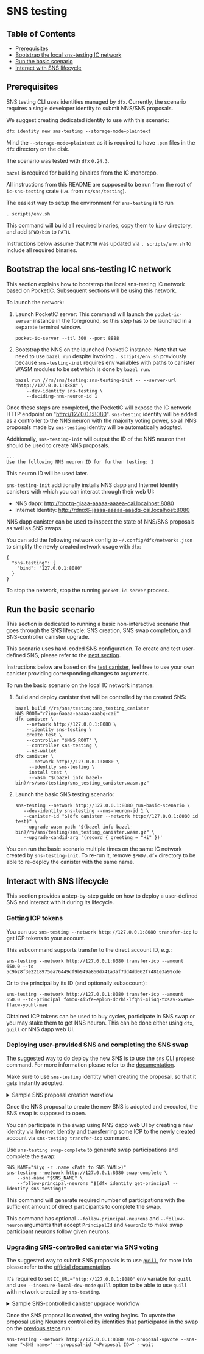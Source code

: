 # SNS testing

## Table of Contents

* [Prerequisites](#prerequisites)
* [Bootstrap the local sns-testing IC network](#bootstrap-the-local-sns-testing-ic-network)
* [Run the basic scenario](#run-the-basic-scenario)
* [Interact with SNS lifecycle](#interact-with-sns-lifecycle)

## Prerequisites

SNS testing CLI uses identities managed by `dfx`. Currently, the scenario requires a single developer
identity to submit NNS/SNS proposals.

We suggest creating dedicated identity to use with this scenario:
```
dfx identity new sns-testing --storage-mode=plaintext
```
Mind the `--storage-mode=plaintext` as it is required to have `.pem` files in the `dfx` directory on the disk.

The scenario was tested with `dfx` `0.24.3`.

`bazel` is required for building binaires from the IC monorepo.

All instructions from this README are supposed to be run from the root of `ic-sns-testing` crate (i.e. from `rs/sns/testing`).

The easiest way to setup the environment for `sns-testing` is to run
```
. scripts/env.sh
```
This command will build all required binaries, copy them to `bin/` directory, and
add `$PWD/bin` to `PATH`.

Instructions below assume that `PATH` was updated via `. scripts/env.sh` to include all required binaries.

## Bootstrap the local sns-testing IC network

This section explains how to bootstrap the local sns-testing IC network based on PocketIC.
Subsequent sections will be using this network.

To launch the network:
1) Launch PocketIC server:
   This command will launch the `pocket-ic-server` instance in the foreground, so this step has to be launched
   in a separate terminal window.
   ```
   pocket-ic-server --ttl 300 --port 8888
   ```
2) Bootstrap the NNS on the launched PocketIC instance:
   Note that we need to use `bazel run` despite invoking `. scripts/env.sh` previously because
   `sns-testing-init` requires env variables with paths to canister WASM modules to be set which is done
   by `bazel run`.
   ```
   bazel run //rs/sns/testing:sns-testing-init -- --server-url "http://127.0.0.1:8888" \
       --dev-identity sns-testing \
       --deciding-nns-neuron-id 1
   ```

Once these steps are completed, the PocketIC will expose the IC network HTTP endpoint on "http://127.0.0.1:8080".
`sns-testing` identity will be added as a controller to the NNS neuron with the majority voting power, so all NNS proposals made
by `sns-testing` identity will be automatically adopted.

Additionally, `sns-testing-init` will output the ID of the NNS neuron that should be used to create NNS proposals.
```
...
Use the following NNS neuron ID for further testing: 1
```

This neuron ID will be used later.

`sns-testing-init` additionally installs NNS dapp and Internet Identity canisters with which you can interact
through their web UI:
* NNS dapp: http://qoctq-giaaa-aaaaa-aaaea-cai.localhost:8080
* Internet Identity: http://rdmx6-jaaaa-aaaaa-aaadq-cai.localhost:8080

NNS dapp canister can be used to inspect the state of NNS/SNS proposals as well as SNS swaps.

You can add the following network config to `~/.config/dfx/networks.json` to simplify the newly created
network usage with `dfx`:
```
{
  "sns-testing": {
    "bind": "127.0.0.1:8080"
  }
}
```

To stop the network, stop the running `pocket-ic-server` process.

## Run the basic scenario

This section is dedicated to running a basic non-interactive scenario that goes through the SNS lifecycle:
SNS creation, SNS swap completion, and SNS-controller canister upgrade.

This scenario uses hard-coded SNS configuration. To create and test user-defined SNS, please refer to
the [next section](#interact-with-sns-lifecycle).

Instructions below are based on the [test canister](./canister/canister.rs), feel free to use your own canister
providing corresponding changes to arguments.

To run the basic scenario on the local IC network instance:
1) Build and deploy canister that will be controlled by the created SNS:
   ```
   bazel build //rs/sns/testing:sns_testing_canister
   NNS_ROOT="r7inp-6aaaa-aaaaa-aaabq-cai"
   dfx canister \
       --network http://127.0.0.1:8080 \
       --identity sns-testing \
       create test \
       --controller "$NNS_ROOT" \
       --controller sns-testing \
       --no-wallet
   dfx canister \
        --network http://127.0.0.1:8080 \
        --identity sns-testing \
        install test \
        --wasm "$(bazel info bazel-bin)/rs/sns/testing/sns_testing_canister.wasm.gz"
   ```
2) Launch the basic SNS testing scenario:
   ```
   sns-testing --network http://127.0.0.1:8080 run-basic-scenario \
      --dev-identity sns-testing --nns-neuron-id 1 \
      --canister-id "$(dfx canister --network http://127.0.0.1:8080 id test)" \
      --upgrade-wasm-path "$(bazel info bazel-bin)/rs/sns/testing/sns_testing_canister.wasm.gz" \
      --upgrade-candid-arg '(record { greeting = "Hi" })'
   ```

You can run the basic scenario multiple times on the same IC network created by `sns-testing-init`.
To re-run it, remove `$PWD/.dfx` directory to be able to re-deploy the canister with the same name.

## Interact with SNS lifecycle

This section provides a step-by-step guide on how to deploy a user-defined SNS and interact with it during its lifecycle.

### Getting ICP tokens

You can use `sns-testing --network http://127.0.0.1:8080 transfer-icp` to get ICP tokens to your account.

This subcommand supports transfer to the direct account ID, e.g.:
```
sns-testing --network http://127.0.0.1:8080 transfer-icp --amount 650.0 --to 5c9b28f3e2218975ea76449cf9b949a860d741a3af7dd4dd062f7481e3a99cde
```

Or to the principal by its ID (and optionally subaccount):
```
sns-testing --network http://127.0.0.1:8080 transfer-icp --amount 650.0 --to-principal fomoo-4i5fe-epl6n-dc7hi-lfqhi-4ii4q-txsav-xvenw-ffacw-youhl-mae
```

Obtained ICP tokens can be used to buy cycles, participate in SNS swap or you may stake them to get NNS neuron. This can be done either using `dfx`, `quill` or NNS dapp web UI.

### Deploying user-provided SNS and completing the SNS swap

The suggested way to do deploy the new SNS is to use the [`sns` CLI](../cli/README.md) `propose` command. For more information please refer to the [documentation](https://internetcomputer.org/docs/building-apps/governing-apps/launching/launch-steps-1proposal#3-submit-nns-proposal-to-create-sns).

Make sure to use `sns-testing` identity when creating the proposal, so that it gets instantly adopted.

<details>
<summary>Sample SNS proposal creation workflow</summary>
<br>

The example will use `//rs/sns/testing:sns_testing_canister` canister as SNS-controlled canister and will base on the [init YAML file from SNS CLI](../cli/test_sns_init_v2.yaml).

**While using a custom sns_init.yaml file, make sure to set `start_time: null` in the swap parameters to ensure that the swap starts right away after the NNS proposal is executed.**

0) Copy the SNS init YAML to the local directory
   ```
   cp ../cli/test_sns_init_v2.yaml sns_init.yaml
   cp ../cli/test.png .
   ```

1) Build and deploy `test` canister:
   ```
   bazel build //rs/sns/testing:sns_testing_canister
   NNS_ROOT="r7inp-6aaaa-aaaaa-aaabq-cai"
   dfx canister \
       --network http://127.0.0.1:8080 \
       --identity sns-testing \
       create test \
       --controller "$NNS_ROOT" \
       --controller sns-testing \
       --no-wallet
   dfx canister \
        --network http://127.0.0.1:8080 \
        --identity sns-testing \
        install test \
        --wasm "$(bazel info bazel-bin)/rs/sns/testing/sns_testing_canister.wasm.gz"
   ```

2) Adjust init YAML file (you will need [`yq`](https://github.com/mikefarah/yq) to be installed to do this):
   ```
   # Add deployed test canister to the list of SNS-controlled canisters
   yq -i ".dapp_canisters |= [\""$(dfx canister --network http://127.0.0.1:8080 id test)"\"]" sns_init.yaml
   # Add neuron controlled by 'sns-testing' identity principal
   yq -i ".Distribution.Neurons[0].principal |= \""$(dfx identity get-principal --identity sns-testing)"\"" sns_init.yaml
   # Make the swap start right away after the NNS proposal is executed
   yq -i ".Swap.start_time |= null" sns_init.yaml
   ```

3) Propose to create the new SNS:
   ```
   # sns doesn't support CLI-provided identities despite '--identity' option
   dfx identity use sns-testing
   sns propose --network http://127.0.0.1:8080 --neuron-id 1 "$PWD/sns_init.yaml"
   ```

4) Complete the swap for the newly created SNS
   ```
   SNS_NAME="$(yq -r .name sns_init.yaml)"
   sns-testing --network http://127.0.0.1:8080 swap-complete --sns-name "$SNS_NAME"
   ```
</details>

Once the NNS proposal to create the new SNS is adopted and executed, the SNS swap is supposed to open.

You can participate in the swap using NNS dapp web UI by creating a new identity via Internet Identity and transferring
some ICP to the newly created account via `sns-testing transfer-icp` command.

Use `sns-testing swap-complete` to generate swap participations and complete the swap:
```
SNS_NAME="$(yq -r .name <Path to SNS YAML>)"
sns-testing --network http://127.0.0.1:8080 swap-complete \
    --sns-name "$SNS_NAME" \
    --follow-principal-neurons "$(dfx identity get-principal --identity sns-testing)"
```

This command will generate required number of participations with the sufficient amount of direct participants to complete the swap.

This command has optional `--follow-principal-neurons` and `--follow-neuron` arguments that accept `PrincipalId` and `NeuronId` to make swap
participant neurons follow given neurons.

### Upgrading SNS-controlled canister via SNS voting

The suggested way to submit SNS proposals is to use [`quill`](https://github.com/dfinity/quill/), for more info please refer to the [official documentation](https://internetcomputer.org/docs/building-apps/governing-apps/managing/making-proposals/).

It's required to set `IC_URL="http://127.0.0.1:8080"` env variable for `quill` and use `--insecure-local-dev-mode` `quill` option
to be able to use `quill` with network created by `sns-testing`.

<details>
<summary>Sample SNS-controlled canister upgrade workflow</summary>
<br>

At this point we assume that SNS named "Daniel" was created and its swap was successfully completed
by following "Sample SNS proposal creation workflow" steps from the [previous section](#deploying-user-provided-sns-and-completing-the-sns-swap).

1) Get SNS neuron ID contolled by `sns-testing` identity:
   ```
   IC_URL="http://127.0.0.1:8080" quill sns neuron-id --principal-id "$(dfx identity get-principal --identity sns-testing)" --memo 42
   ```

   ```
   SNS Neuron Id: a96c889f2eab3fb4ae7aac3978f04eeb039e0ec8047516fcd8fae8b20bd75502
   ```
   This neuron ID will be used in step 3.

2) Prepare `sns_canister_ids.json`

   Get SNS canister IDs:
   ```
   IC_URL="http://127.0.0.1:8080" quill --insecure-local-dev-mode sns list-deployed-snses
   ```

   ```
   cat >> sns_canister_ids.json<< EOF
   {
      "root_canister_id":"7tjcv-pp777-77776-qaaaa-cai",
      "governance_canister_id":"7uieb-cx777-77776-qaaaq-cai",
      "index_canister_id":"7pnye-yp777-77776-qaaca-cai",
      "swap_canister_id":"72kjj-zh777-77776-qaabq-cai",
      "ledger_canister_id":"75lp5-u7777-77776-qaaba-cai"
   }
   EOF
   ```

   SNS canister IDs may vary for you.

3) Prepare quill `message.json` with SNS-controlled canister upgrade proposal:
   ```
   quill sns --pem-file ~/.config/dfx/identity/sns-testing/identity.pem --canister-ids-file sns_canister_ids.json make-upgrade-canister-proposal \
      --target-canister-id lxzze-o7777-77777-aaaaa-cai --wasm-path "$(bazel info bazel-bin)/rs/sns/testing/sns_testing_canister.wasm.gz" \
      --title "Upgrade SNS-controlled-canister" --mode upgrade "<Neuron ID>" > message.json
   ```

4) Submit the message with SNS proposal:
   ```
   IC_URL="http://127.0.0.1:8080" quill --insecure-local-dev-mode send message.json
   ```

   This command will return the ID of the newly created proposal
   ```
   ...
   Successfully created new proposal with ID 1
   ```
   The ID of the proposal will be used in the next step.

5) Upvote the proposal and wait for its execution:
   ```
   sns-testing --network http://127.0.0.1:8080 sns-proposal-upvote --sns-name "$SNS_NAME" --proposal-id 1 --wait
   ```

</details>

Once the SNS proposal is created, the voting begins.
To upvote the proposal using Neurons controlled by identities that participated in the swap on the [previous steps](#deploying-user-provided-sns-and-completing-the-sns-swap) run:
```
sns-testing --network http://127.0.0.1:8080 sns-proposal-upvote --sns-name "<SNS name>" --proposal-id "<Proposal ID>" --wait
```
